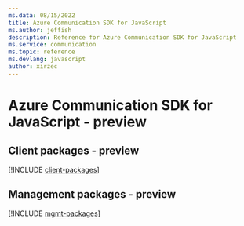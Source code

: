 ```yaml
---
ms.data: 08/15/2022
title: Azure Communication SDK for JavaScript
ms.author: jeffish
description: Reference for Azure Communication SDK for JavaScript
ms.service: communication
ms.topic: reference
ms.devlang: javascript
author: xirzec
---
```

# Azure Communication SDK for JavaScript - preview

## Client packages - preview
[!INCLUDE [client-packages](communication-client-index.md)]
## Management packages - preview
[!INCLUDE [mgmt-packages](communication-mgmt-index.md)]